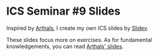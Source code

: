 # ICS Seminar #9 Slides

Inspired by [Arthals](https://github.com/zhuozhiyongde), I create my own ICS slides by [Slidev](https://sli.dev/).

These slides focus more on exercises. As for fundamental knowledgements, you can read [Arthals' slides](https://slide.huh.moe/1).
